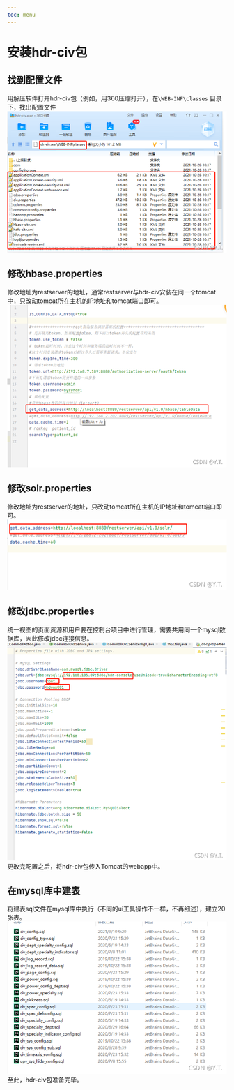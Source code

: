 ```yaml
---
toc: menu
---
```



# 安装hdr-civ包



## 找到配置文件

用解压软件打开hdr-civ包（例如，用360压缩打开），在`\WEB-INF\classes` 目录下，找出配置文件
![在这里插入图片描述](./img/civinstall001.png)



## 修改hbase.properties

修改地址为restserver的地址，通常restserver与hdr-civ安装在同一个tomcat中，只改动tomcat所在主机的IP地址和tomcat端口即可。
![在这里插入图片描述](./img/civinstall002.png)



## 修改solr.properties

修改地址为restserver的地址，只改动tomcat所在主机的IP地址和tomcat端口即可。
![在这里插入图片描述](./img/civinstall003.png)



## 修改jdbc.properties

统一视图的页面资源和用户要在控制台项目中进行管理，需要共用同一个mysql数据库，因此修改jdbc连接信息。
![在这里插入图片描述](./img/civinstall004.png)
更改完配置之后，将hdr-civ包传入Tomcat的webapp中。



## 在mysql库中建表

将建表sql文件在mysql库中执行（不同的ui工具操作不一样，不再细述），建立20张表。
![在这里插入图片描述](./img/civinstall005.png)
至此，hdr-civ包准备完毕。
